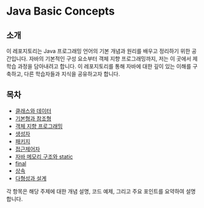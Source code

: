# Java Basic Concepts

## 소개

이 레포지토리는 Java 프로그래밍 언어의 기본 개념과 원리를 배우고 정리하기 위한 공간입니다. 자바의 기본적인 구성 요소부터 객체 지향 프로그래밍까지, 저는 이 곳에서 제 학습 과정을 담아내려고 합니다. 이 레포지토리를 통해 자바에 대한 깊이 있는 이해를 구축하고, 다른 학습자들과 지식을 공유하고자 합니다.

## 목차

- [클래스와 데이터]([#클래스와-데이터](https://github.com/paperdoll96/JavaBasic/tree/main/src/class1))
- [기본형과 참조형](#기본형과-참조형)
- [객체 지향 프로그래밍](#객체-지향-프로그래밍)
- [생성자](#생성자)
- [패키지](#패키지)
- [접근제어자](#접근제어자)
- [자바 메모리 구조와 static](#자바-메모리-구조와-static)
- [final](#final)
- [상속](#상속)
- [다형성과 설계](#다형성과-설계)

각 항목은 해당 주제에 대한 개념 설명, 코드 예제, 그리고 주요 포인트를 요약하여 설명합니다.
